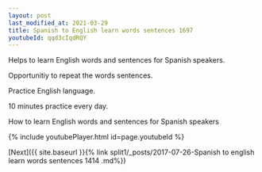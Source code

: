 ```yaml
---
layout: post
last_modified_at: 2021-03-29
title: Spanish to English learn words sentences 1697 
youtubeId: qqd3cIqdRQY
---
```

 
 
Helps to learn English words and sentences for Spanish speakers.

Opportunitiy to repeat the words sentences. 

Practice English language. 
 
10 minutes practice every day. 
 
How to learn English words and sentences for Spanish speakers 
 
{% include youtubePlayer.html id=page.youtubeId %}
 
 
[Next]({{ site.baseurl }}{% link  split1/_posts/2017-07-26-Spanish to english learn words sentences 1414 .md%})
 
